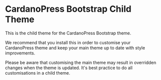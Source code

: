 # CardanoPress Bootstrap Child Theme

This is the child theme for the CardanoPress Bootstrap theme.

We recommend that you install this in order to customise your CardanoPress theme and keep your main theme up to date with style improvements.

Please be aware that customising the main theme may result in overridden changes when the theme is updated. It's best practice to do all customisations in a child theme.